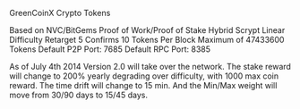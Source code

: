 
GreenCoinX Crypto Tokens

Based on NVC/BitGems
Proof of Work/Proof of Stake Hybrid
Scrypt
Linear Difficulty Retarget
5 Confirms
10 Tokens Per Block
Maximum of 47433600 Tokens
Default P2P Port: 7685
Default RPC Port: 8385

As of July 4th 2014 Version 2.0 will take over the network.
The stake reward will change to 200% yearly degrading over difficulty, with 1000 max coin reward.  The time drift will change to 15 min. And the Min/Max weight will move from 30/90 days to 15/45 days. 
